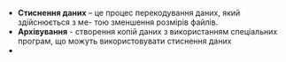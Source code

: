- **Стиснення даних** – це процес перекодування даних, який здійснюється з ме-
  тою зменшення розмірів файлів.
- **Архівування** - створення копій даних з використанням спеціальних програм, що можуть використовувати стиснення даних
-